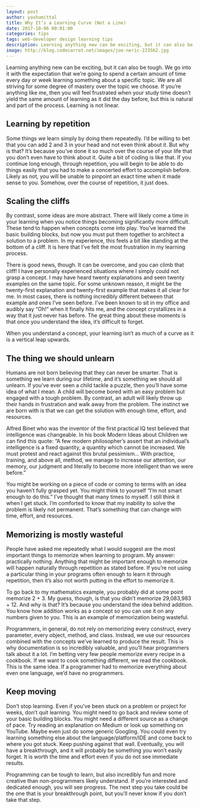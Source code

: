 ```yaml
---
layout: post
author: yashumittal
title: Why It’s a Learning Curve (Not a Line)
date: 2017-10-06 00:01:00
categories: tips
tags: web-developer design learning tips
description: Learning anything new can be exciting, but it can also be tough. It's important to remember that learning is not linear, it's called a learning curve for a reason.
image: http://blog.codecarrot.net/images/joe-neric-223562.jpg
---
```


Learning anything new can be exciting, but it can also be tough. We go into it with the expectation that we’re going to spend a certain amount of time every day or week learning something about a specific topic. We are all striving for some degree of mastery over the topic we choose. If you’re anything like me, then you will feel frustrated when your study time doesn’t yield the same amount of learning as it did the day before, but this is natural and part of the process. Learning is not linear.

## Learning by repetition

Some things we learn simply by doing them repeatedly. I’d be willing to bet that you can add 2 and 3 in your head and not even think about it. But why is that? It’s because you’ve done it so much over the course of your life that you don’t even have to think about it. Quite a bit of coding is like that. If you continue long enough, through repetition, you will begin to be able to do things easily that you had to make a concerted effort to accomplish before. Likely as not, you will be unable to pinpoint an exact time when it made sense to you. Somehow, over the course of repetition, it just does.

## Scaling the cliffs

By contrast, some ideas are more abstract. There will likely come a time in your learning when you notice things becoming significantly more difficult. These tend to happen when concepts come into play. You’ve learned the basic building blocks, but now you must put them together to architect a solution to a problem. In my experience, this feels a bit like standing at the bottom of a cliff. It is here that I’ve felt the most frustration in my learning process.

There is good news, though. It can be overcome, and you can climb that cliff! I have personally experienced situations where I simply could not grasp a concept. I may have heard twenty explanations and seen twenty examples on the same topic. For some unknown reason, it might be the twenty-first explanation and twenty-first example that makes it all clear for me. In most cases, there is nothing incredibly different between that example and ones I’ve seen before. I’ve been known to sit in my office and audibly say “Oh!” when it finally hits me, and the concept crystallizes in a way that it just never has before. The great thing about these moments is that once you understand the idea, it’s difficult to forget.

When you understand a concept, your learning isn’t as much of a curve as it is a vertical leap
upwards.

## The thing we should unlearn

Humans are not born believing that they can never be smarter. That is something we learn during our lifetime, and it’s something we should all unlearn. If you’ve ever seen a child tackle a puzzle, then you’ll have some idea of what I mean. A child will become bored with an easy problem but engaged with a tough problem. By contrast, an adult will likely throw up their hands in frustration and walk away from the problem. The instinct we are born with is that we can get the solution with enough time, effort, and resources.

Alfred Binet who was the inventor of the first practical IQ test believed that intelligence was changeable. In his book Modern Ideas about Children we can find this quote: “A few modern philosopher’s assert that an individual’s intelligence is a fixed quantity, a quantity which cannot be increased. We must protest and react against this brutal pessimism… With practice, training, and above all, method, we manage to increase our attention, our memory, our judgment and literally to become more intelligent than we were before.”

You might be working on a piece of code or coming to terms with an idea you haven’t fully grasped yet. You might think to yourself “I’m not smart enough to do this.” I’ve thought that many times to myself. I still think it when I get stuck. I’m comforted to know that my inability to solve the problem is likely not permanent. That’s something that can change with time, effort, and resources.

## Memorizing is mostly wasteful

People have asked me repeatedly what I would suggest are the most important things to memorize when learning to program. My answer: practically nothing. Anything that might be important enough to memorize will happen naturally through repetition as stated before. If you’re not using a particular thing in your programs often enough to learn it through repetition, then it’s also not worth putting in the effort to memorize it.

To go back to my mathematics example, you probably did at some point memorize 2 + 3. My guess, though, is that you didn’t memorize 29,083,983 + 12. And why is that? It’s because you understand the idea behind addition. You know how addition works as a concept so you can use it on any numbers given to you. This is an example of memorization being wasteful.

Programmers, in general, do not rely on memorizing every construct, every parameter, every object, method, and class. Instead, we use our resources combined with the concepts we’ve learned to produce the result. This is why documentation is so incredibly valuable, and you’ll hear programmers talk about it a lot. I’m betting very few people memorize every recipe in a cookbook. If we want to cook something different, we read the cookbook. This is the same idea. If a programmer had to memorize everything about even one language, we’d have no programmers.

## Keep moving

Don’t stop learning. Even if you’ve been stuck on a problem or project for weeks, don’t quit learning. You might need to go back and review some of your basic building blocks. You might need a different source as a change of pace. Try reading an explanation on Medium or look up something on YouTube. Maybe even just do some generic Googling. You could even try learning something else about the language/platform/IDE and come back to where you got stuck. Keep pushing against that wall. Eventually, you will have a breakthrough, and it will probably be something you won’t easily forget. It is worth the time and effort even if you do not see immediate results.

Programming can be tough to learn, but also incredibly fun and more creative than non-programmers likely understand. If you’re interested and dedicated enough, you will see progress. The next step you take could be the one that is your breakthrough point, but you’ll never know if you don’t take that step.
